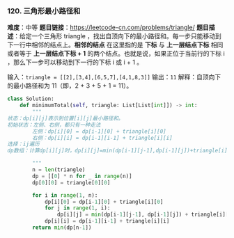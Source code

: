 ### 120. 三角形最小路径和

**难度**：中等
**题目链接**：<https://leetcode-cn.com/problems/triangle/>
**题目描述**：给定一个三角形 triangle ，找出自顶向下的最小路径和。每一步只能移动到下一行中相邻的结点上。**相邻的结点** 在这里指的是 **下标** 与 **上一层结点下标** 相同或者等于 **上一层结点下标 + 1** 的两个结点。也就是说，如果正位于当前行的下标 i ，那么下一步可以移动到下一行的下标 i 或 i + 1 。

输入：`triangle = [[2],[3,4],[6,5,7],[4,1,8,3]]`
输出：`11`
解释：自顶向下的最小路径和为 11（即，2 + 3 + 5 + 1 = 11）。

```python
class Solution:
    def minimumTotal(self, triangle: List[List[int]]) -> int:
        """
状态：dp[i][j]表示到位置[i][j]最小路径和。
初始状态：左侧、右侧，都只有一种走法
        左侧：dp[i][0] = dp[i-1][0] + triangle[i][0]
        右侧：dp[i][i] = dp[i-1][i-1] + triangle[i][i]
选择：ij遍历
dp数组：计算dp[i][j]时，dp[i][j]=min(dp[i-1][j-1],dp[i-1][j])+triangle[i][j]

        """
        n = len(triangle)
        dp = [[0] * n for _ in range(n)]
        dp[0][0] = triangle[0][0]

        for i in range(1, n):
            dp[i][0] = dp[i-1][0] + triangle[i][0]
            for j in range(1, i):
                dp[i][j] = min(dp[i-1][j-1], dp[i-1][j]) + triangle[i][j]
            dp[i][i] = dp[i-1][i-1] + triangle[i][i]
        return min(dp[n-1])
```
